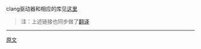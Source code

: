 
clang驱动器和相应的库见[这里](https://releases.llvm.org/11.0.0/tools/clang/docs/DriverInternals.html)  

> 注：上述链接也同步做了[翻译](https://zdkings-llvm-docs.gitbook.io/clang-docs-translation/driver_design_and_internals)

---------------------    

[原文](https://releases.llvm.org/11.0.0/tools/clang/docs/InternalsManual.html#introduction)
